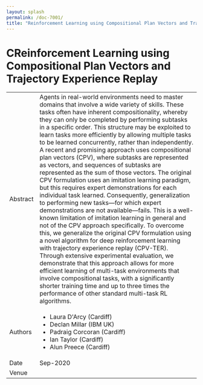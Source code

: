 ```yaml
---
layout: splash
permalink: /doc-7001/
title: "Reinforcement Learning using Compositional Plan Vectors and Trajectory Experience Replay "
---
```


# CReinforcement Learning using Compositional Plan Vectors and Trajectory Experience Replay 

<table>
    <tbody>
    <tr>
        <td>Abstract</td>
        <td>Agents in real-world environments need to master domains that involve a wide variety of skills. These tasks often have inherent compositionality, whereby they can only be completed by performing subtasks in a specific order. This structure may be exploited to learn tasks more efficiently by allowing multiple tasks to be learned concurrently, rather than independently. A recent and promising approach uses compositional plan vectors (CPV), where subtasks are represented as vectors, and sequences of subtasks are represented as the sum of those vectors. The original CPV formulation uses an imitation learning paradigm, but this requires expert demonstrations for each individual task learned. Consequently, generalization to performing new tasks—for which expert demonstrations are not available—fails. This is a well-known limitation of imitation learning in general and not of the CPV approach specifically. To overcome this, we generalize the original CPV formulation using a novel algorithm for deep reinforcement learning with trajectory experience replay (CPV-TER). Through extensive experimental evaluation, we demonstrate that this approach allows for more efficient learning of multi-task environments that involve compositional tasks, with a significantly shorter training time and up to three times the performance of other standard multi-task RL algorithms.</td>
    </tr>
    <tr>
        <td>Authors</td>
        <td>
            <ul>
                <li>Laura D'Arcy (Cardiff)</li>
                <li>Declan Millar (IBM UK)</li>
                <li>Padraig Corcoran (Cardiff)</li>
                <li>Ian Taylor (Cardiff)</li>
              <li>Alun Preece (Cardiff)</li>
            </ul>
        </td>
    </tr>
    <tr>
        <td>Date</td>
        <td>Sep-2020</td>
    </tr>
    <tr>
        <td>Venue</td>
        <td></td>
    </tr>
    </tbody>
</table>
